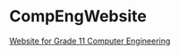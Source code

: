 # CompEngWebsite
[Website for Grade 11 Computer Engineering](https://hannahguo.github.io/CompEngWebsite/)
